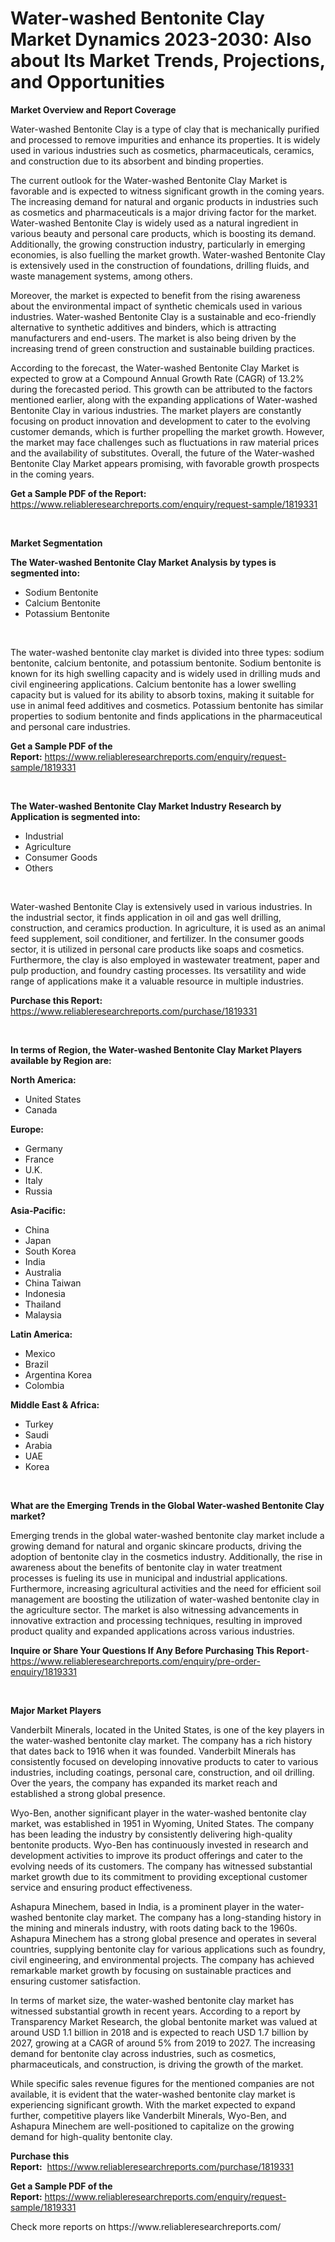 <p><h1>Water-washed Bentonite Clay Market Dynamics 2023-2030: Also about Its Market Trends, Projections, and Opportunities</h1></p><p><strong>Market Overview and Report Coverage</strong></p>
<p><p>Water-washed Bentonite Clay is a type of clay that is mechanically purified and processed to remove impurities and enhance its properties. It is widely used in various industries such as cosmetics, pharmaceuticals, ceramics, and construction due to its absorbent and binding properties.</p><p>The current outlook for the Water-washed Bentonite Clay Market is favorable and is expected to witness significant growth in the coming years. The increasing demand for natural and organic products in industries such as cosmetics and pharmaceuticals is a major driving factor for the market. Water-washed Bentonite Clay is widely used as a natural ingredient in various beauty and personal care products, which is boosting its demand. Additionally, the growing construction industry, particularly in emerging economies, is also fuelling the market growth. Water-washed Bentonite Clay is extensively used in the construction of foundations, drilling fluids, and waste management systems, among others.</p><p>Moreover, the market is expected to benefit from the rising awareness about the environmental impact of synthetic chemicals used in various industries. Water-washed Bentonite Clay is a sustainable and eco-friendly alternative to synthetic additives and binders, which is attracting manufacturers and end-users. The market is also being driven by the increasing trend of green construction and sustainable building practices.</p><p>According to the forecast, the Water-washed Bentonite Clay Market is expected to grow at a Compound Annual Growth Rate (CAGR) of 13.2% during the forecasted period. This growth can be attributed to the factors mentioned earlier, along with the expanding applications of Water-washed Bentonite Clay in various industries. The market players are constantly focusing on product innovation and development to cater to the evolving customer demands, which is further propelling the market growth. However, the market may face challenges such as fluctuations in raw material prices and the availability of substitutes. Overall, the future of the Water-washed Bentonite Clay Market appears promising, with favorable growth prospects in the coming years.</p></p>
<p><strong>Get a Sample PDF of the Report:</strong> <a href="https://www.reliableresearchreports.com/enquiry/request-sample/1819331">https://www.reliableresearchreports.com/enquiry/request-sample/1819331</a></p>
<p>&nbsp;</p>
<p><strong>Market Segmentation</strong></p>
<p><strong>The Water-washed Bentonite Clay Market Analysis by types is segmented into:</strong></p>
<p><ul><li>Sodium Bentonite</li><li>Calcium Bentonite</li><li>Potassium Bentonite</li></ul></p>
<p>&nbsp;</p>
<p><p>The water-washed bentonite clay market is divided into three types: sodium bentonite, calcium bentonite, and potassium bentonite. Sodium bentonite is known for its high swelling capacity and is widely used in drilling muds and civil engineering applications. Calcium bentonite has a lower swelling capacity but is valued for its ability to absorb toxins, making it suitable for use in animal feed additives and cosmetics. Potassium bentonite has similar properties to sodium bentonite and finds applications in the pharmaceutical and personal care industries.</p></p>
<p><strong>Get a Sample PDF of the Report:</strong>&nbsp;<a href="https://www.reliableresearchreports.com/enquiry/request-sample/1819331">https://www.reliableresearchreports.com/enquiry/request-sample/1819331</a></p>
<p>&nbsp;</p>
<p><strong>The Water-washed Bentonite Clay Market Industry Research by Application is segmented into:</strong></p>
<p><ul><li>Industrial</li><li>Agriculture</li><li>Consumer Goods</li><li>Others</li></ul></p>
<p>&nbsp;</p>
<p><p>Water-washed Bentonite Clay is extensively used in various industries. In the industrial sector, it finds application in oil and gas well drilling, construction, and ceramics production. In agriculture, it is used as an animal feed supplement, soil conditioner, and fertilizer. In the consumer goods sector, it is utilized in personal care products like soaps and cosmetics. Furthermore, the clay is also employed in wastewater treatment, paper and pulp production, and foundry casting processes. Its versatility and wide range of applications make it a valuable resource in multiple industries.</p></p>
<p><strong>Purchase this Report:</strong>&nbsp; <a href="https://www.reliableresearchreports.com/purchase/1819331">https://www.reliableresearchreports.com/purchase/1819331</a></p>
<p>&nbsp;</p>
<p><strong>In terms of Region, the Water-washed Bentonite Clay Market Players available by Region are:</strong></p>
<p>
    <p> <strong> North America: </strong>
        <ul>
            <li>United States</li>
            <li>Canada</li>
        </ul>
        </p> 
    <p> <strong> Europe: </strong>
        <ul>
            <li>Germany</li>
            <li>France</li>
            <li>U.K.</li>
            <li>Italy</li>
            <li>Russia</li>
        </ul>
        </p> 
    <p> <strong> Asia-Pacific: </strong>
        <ul>
            <li>China</li>
            <li>Japan</li>
            <li>South Korea</li>
            <li>India</li>
            <li>Australia</li>
            <li>China Taiwan</li>
            <li>Indonesia</li>
            <li>Thailand</li>
            <li>Malaysia</li>
        </ul>
        </p> 
    <p> <strong> Latin America: </strong>
        <ul>
            <li>Mexico</li>
            <li>Brazil</li>
            <li>Argentina Korea</li>
            <li>Colombia</li>
        </ul>
        </p> 
    <p> <strong> Middle East & Africa: </strong>
        <ul>
            <li>Turkey</li>
            <li>Saudi</li>
            <li>Arabia</li>
            <li>UAE</li>
            <li>Korea</li>
        </ul>
    </p>
    </p>
<p>&nbsp;</p>
<p><strong>What are the Emerging Trends in the Global Water-washed Bentonite Clay market?</strong></p>
<p><p>Emerging trends in the global water-washed bentonite clay market include a growing demand for natural and organic skincare products, driving the adoption of bentonite clay in the cosmetics industry. Additionally, the rise in awareness about the benefits of bentonite clay in water treatment processes is fueling its use in municipal and industrial applications. Furthermore, increasing agricultural activities and the need for efficient soil management are boosting the utilization of water-washed bentonite clay in the agriculture sector. The market is also witnessing advancements in innovative extraction and processing techniques, resulting in improved product quality and expanded applications across various industries.</p></p>
<p><strong>Inquire or Share Your Questions If Any Before Purchasing This Report</strong>- <a href="https://www.reliableresearchreports.com/enquiry/pre-order-enquiry/1819331">https://www.reliableresearchreports.com/enquiry/pre-order-enquiry/1819331</a></p>
<p>&nbsp;</p>
<p><strong>Major Market Players</strong></p>
<p><p>Vanderbilt Minerals, located in the United States, is one of the key players in the water-washed bentonite clay market. The company has a rich history that dates back to 1916 when it was founded. Vanderbilt Minerals has consistently focused on developing innovative products to cater to various industries, including coatings, personal care, construction, and oil drilling. Over the years, the company has expanded its market reach and established a strong global presence.</p><p>Wyo-Ben, another significant player in the water-washed bentonite clay market, was established in 1951 in Wyoming, United States. The company has been leading the industry by consistently delivering high-quality bentonite products. Wyo-Ben has continuously invested in research and development activities to improve its product offerings and cater to the evolving needs of its customers. The company has witnessed substantial market growth due to its commitment to providing exceptional customer service and ensuring product effectiveness.</p><p>Ashapura Minechem, based in India, is a prominent player in the water-washed bentonite clay market. The company has a long-standing history in the mining and minerals industry, with roots dating back to the 1960s. Ashapura Minechem has a strong global presence and operates in several countries, supplying bentonite clay for various applications such as foundry, civil engineering, and environmental projects. The company has achieved remarkable market growth by focusing on sustainable practices and ensuring customer satisfaction.</p><p>In terms of market size, the water-washed bentonite clay market has witnessed substantial growth in recent years. According to a report by Transparency Market Research, the global bentonite market was valued at around USD 1.1 billion in 2018 and is expected to reach USD 1.7 billion by 2027, growing at a CAGR of around 5% from 2019 to 2027. The increasing demand for bentonite clay across industries, such as cosmetics, pharmaceuticals, and construction, is driving the growth of the market.</p><p>While specific sales revenue figures for the mentioned companies are not available, it is evident that the water-washed bentonite clay market is experiencing significant growth. With the market expected to expand further, competitive players like Vanderbilt Minerals, Wyo-Ben, and Ashapura Minechem are well-positioned to capitalize on the growing demand for high-quality bentonite clay.</p></p>
<p><strong>Purchase this Report:</strong>&nbsp;&nbsp;<a href="https://www.reliableresearchreports.com/purchase/1819331">https://www.reliableresearchreports.com/purchase/1819331</a></p>
<p></p>
<p><strong>Get a Sample PDF of the Report:</strong>&nbsp;<a href="https://www.reliableresearchreports.com/enquiry/request-sample/1819331">https://www.reliableresearchreports.com/enquiry/request-sample/1819331</a></p>
<p>Check more reports on https://www.reliableresearchreports.com/</p>